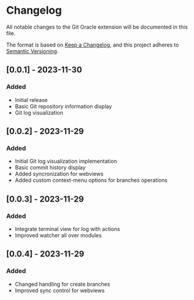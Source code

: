 # Changelog

All notable changes to the Git Oracle extension will be documented in this file.

The format is based on [Keep a Changelog](https://keepachangelog.com/en/1.0.0/),
and this project adheres to [Semantic Versioning](https://semver.org/spec/v2.0.0.html).

## [0.0.1] - 2023-11-30

### Added
- Initial release
- Basic Git repository information display
- Git log visualization


## [0.0.2] - 2023-11-29

### Added
- Initial Git log visualization implementation
- Basic commit history display
- Added syncronization for webviews
- Added custom context-menu options for branches operations


## [0.0.3] - 2023-11-29

### Added
- Integrate terminal view for log with actions
- Improved watcher all over modules


## [0.0.4] - 2023-11-29

### Added
- Changed handling for create branches 
- Improved sync control for webviews

